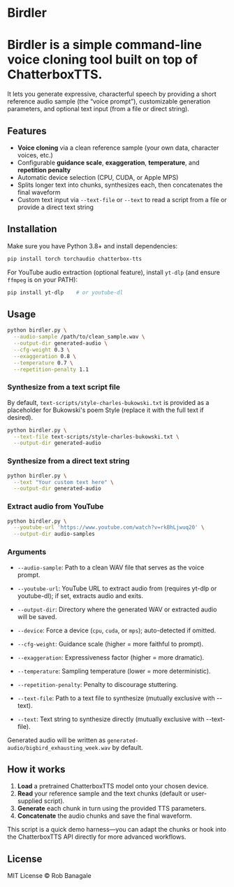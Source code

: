 # Birdler

# Birdler is a simple command-line voice cloning tool built on top of ChatterboxTTS.

It lets you generate expressive, characterful speech by providing a short reference
audio sample (the “voice prompt”), customizable generation parameters, and optional
text input (from a file or direct string).

## Features

- **Voice cloning** via a clean reference sample (your own data, character voices, etc.)
- Configurable **guidance scale**, **exaggeration**, **temperature**, and **repetition penalty**
- Automatic device selection (CPU, CUDA, or Apple MPS)
- Splits longer text into chunks, synthesizes each, then concatenates the final waveform
- Custom text input via `--text-file` or `--text` to read a script from a file or
  provide a direct text string

## Installation

Make sure you have Python 3.8+ and install dependencies:

```bash
pip install torch torchaudio chatterbox-tts
```

For YouTube audio extraction (optional feature), install `yt-dlp` (and ensure `ffmpeg` is on your PATH):

```bash
pip install yt-dlp    # or youtube-dl
```

## Usage

```bash
python birdler.py \
  --audio-sample /path/to/clean_sample.wav \
  --output-dir generated-audio \
  --cfg-weight 0.3 \
  --exaggeration 0.8 \
  --temperature 0.7 \
  --repetition-penalty 1.1
```

### Synthesize from a text script file

By default, `text-scripts/style-charles-bukowski.txt` is provided as a placeholder for Bukowski's poem
Style (replace it with the full text if desired).

```bash
python birdler.py \
  --text-file text-scripts/style-charles-bukowski.txt \
  --output-dir generated-audio
```

### Synthesize from a direct text string

```bash
python birdler.py \
  --text "Your custom text here" \
  --output-dir generated-audio
```

### Extract audio from YouTube

```bash
python birdler.py \
  --youtube-url 'https://www.youtube.com/watch?v=rkBhLjwuq20' \
  --output-dir audio-samples
```

### Arguments

- `--audio-sample`: Path to a clean WAV file that serves as the voice prompt.
- `--youtube-url`: YouTube URL to extract audio from (requires yt-dlp or youtube-dl); if set, extracts audio and exits.
- `--output-dir`: Directory where the generated WAV or extracted audio will be saved.
- `--device`: Force a device (`cpu`, `cuda`, or `mps`); auto-detected if omitted.
- `--cfg-weight`: Guidance scale (higher = more faithful to prompt).
- `--exaggeration`: Expressiveness factor (higher = more dramatic).
- `--temperature`: Sampling temperature (lower = more deterministic).
- `--repetition-penalty`: Penalty to discourage stuttering.

- `--text-file`: Path to a text file to synthesize (mutually exclusive with --text).
- `--text`: Text string to synthesize directly (mutually exclusive with --text-file).

Generated audio will be written as `generated-audio/bigbird_exhausting_week.wav` by default.

## How it works

1. **Load** a pretrained ChatterboxTTS model onto your chosen device.
2. **Read** your reference sample and the text chunks (default or user-supplied script).
3. **Generate** each chunk in turn using the provided TTS parameters.
4. **Concatenate** the audio chunks and save the final waveform.

This script is a quick demo harness—you can adapt the chunks or hook into the
ChatterboxTTS API directly for more advanced workflows.

## License

MIT License © Rob Banagale